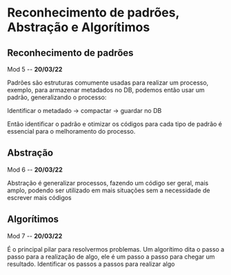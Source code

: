# Reconhecimento de padrões, Abstração e Algorítimos

## Reconhecimento de padrões

Mod 5 -- **20/03/22**

Padrões são estruturas comumente usadas para realizar um processo, exemplo, para armazenar metadados no DB, podemos então usar um padrão, generalizando o processo:

Identificar o metadado -> compactar -> guardar no DB

Então identificar o padrão e otimizar os códigos para cada tipo de padrão é essencial para o melhoramento do processo.

## Abstração

Mod 6 -- **20/03/22**

Abstração é generalizar processos, fazendo um código ser geral, mais amplo, podendo ser utilizado em mais situações sem a necessidade de escrever mais códigos

## Algorítimos

Mod 7 -- **20/03/22**

É o principal pilar para resolvermos problemas. Um algorítimo dita o passo a passo para a realização de algo, ele é um passo a passo para chegar um resultado. Identificar os passos a passos para realizar algo
